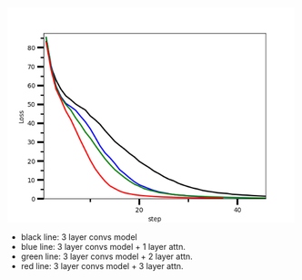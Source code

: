 <img src="https://github.com/hchungdelta/Simple_NN_API/blob/master/NN_v3.02_SandGlass/introduction/attention_mechanism/performance/attention_performance.png" width="550">



* black line: 3 layer convs model
* blue line: 3 layer convs model + 1 layer attn.  
* green line: 3 layer convs model + 2 layer attn. 
* red line: 3 layer convs model + 3 layer attn.  
